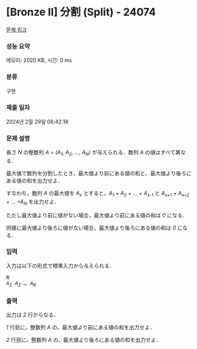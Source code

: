 # [Bronze II] 分割 (Split) - 24074 

[문제 링크](https://www.acmicpc.net/problem/24074) 

### 성능 요약

메모리: 2020 KB, 시간: 0 ms

### 분류

구현

### 제출 일자

2024년 2월 29일 08:42:18

### 문제 설명

<p>長さ <var>N</var> の整数列 <var>A = (A<sub>1</sub>, A<sub>2</sub>, ..., A<sub>N</sub>)</var> が与えられる．数列 <var>A</var> の値はすべて異なる．</p>

<p>最大値で数列を分割したとき，最大値より前にある値の和と，最大値より後ろにある値の和を出力せよ．</p>

<p>すなわち，数列 <var>A</var> の最大値を <var>A<sub>x</sub></var> とすると，<var>A<sub>1</sub> + A<sub>2</sub> + … + A<sub>x-1</sub></var> と <var>A<sub>x+1</sub> + A<sub>x+2</sub> + … +A<sub>N</sub></var> を出力せよ．</p>

<p>ただし最大値より前に値がない場合，最大値より前にある値の和は <var>0</var> になる．</p>

<p>同様に最大値より後ろに値がない場合，最大値より後ろにある値の和は <var>0</var> になる．</p>

### 입력 

 <p>入力は以下の形式で標準入力から与えられる．</p>

<pre><var>N</var>
<var>A<sub>1</sub></var> <var>A<sub>2</sub></var> <var>…</var> <var>A<sub>N</sub></var></pre>

### 출력 

 <p>出力は <var>2</var> 行からなる．</p>

<p><var>1</var> 行目に，整数列 <var>A</var> の，最大値より前にある値の和を出力せよ．</p>

<p><var>2</var> 行目に，整数列 <var>A</var> の，最大値より後ろにある値の和を出力せよ．</p>

